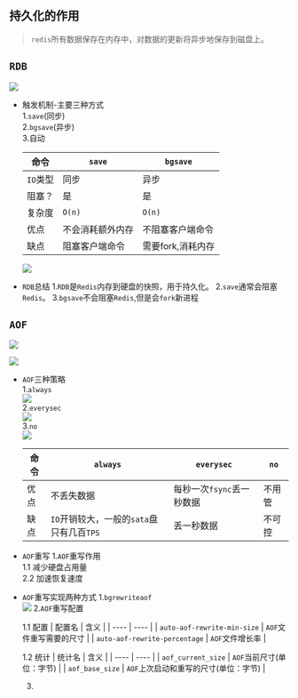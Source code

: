 ## 持久化的作用
> `redis`所有数据保存在内存中，对数据的更新将异步地保存到磁盘上。

## `RDB`  
  ![](https://nanganghuang.github.io/Redis/img/Snipaste_2019-07-07_15-37-57.png)

+  触发机制-主要三种方式  
   1.`save`(同步)  
   2.`bgsave`(异步)  
   3.自动     
   
    
   
   |   命令   |  `save`  |  `bgsave`  |
   | ---- | ---- | ---- |
   |   `IO`类型   |   同步   |  异步    |
   |   阻塞？   |   是   |    是  |
   |  复杂度    |   `O(n)`   |   `O(n)`   |
   |   优点   |    不会消耗额外内存  |  不阻塞客户端命令    |
   |   缺点   |   阻塞客户端命令   |   需要fork,消耗内存   |
   
    ![](https://nanganghuang.github.io/Redis/img/Snipaste_2019-07-07_15-51-27.png)
   
+  `RDB`总结
   1.`RDB`是`Redis`内存到硬盘的快照，用于持久化。
   2.`save`通常会阻塞`Redis`。
   3.`bgsave`不会阻塞`Redis`,但是会`fork`新进程
## `AOF`

   ![](https://nanganghuang.github.io/Redis/img/Snipaste_2019-07-07_16-20-17.png)
    
   ![](https://nanganghuang.github.io/Redis/img/Snipaste_2019-07-07_16-21-38.png)

+  `AOF`三种策略  
   1.`always`  
    ![](https://nanganghuang.github.io/Redis/img/Snipaste_2019-07-07_16-25-31.png)  
   2.`everysec`  
    ![](https://nanganghuang.github.io/Redis/img/Snipaste_2019-07-07_16-26-39.png)  
   3.`no`  
    ![](https://nanganghuang.github.io/Redis/img/Snipaste_2019-07-07_16-28-16.png)      
   
   |   命令   |  `always`    |  `everysec`    |   `no`   |
   | ---- | ---- | ---- | ---- |
   |   优点   |  不丢失数据    |   每秒一次`fsync`丢一秒数据   | 不用管     |
   |  缺点    |  `IO`开销较大，一般的`sata`盘只有几百`TPS`    |    丢一秒数据  |   不可控   |
   
+  `AOF`重写
    1.`AOF`重写作用  
      1.1 减少硬盘占用量  
      2.2 加速恢复速度  
    
+  `AOF`重写实现两种方式
   1.`bgrewriteaof`  
    ![](https://nanganghuang.github.io/Redis/img/Snipaste_2019-07-07_17-05-55.png) 
   2.`AOF`重写配置
   
    1.1 配置
   |   配置名   |   含义   |
   | ---- | ---- |
   |   `auto-aof-rewrite-min-size`   |   `AOF`文件重写需要的尺寸   |
   |   `auto-aof-rewrite-percentage`   |   `AOF`文件增长率   |
   
    1.2 统计
   |   统计名   |   含义   |
   | ---- | ---- |
   |   `aof_current_size`   |   `AOF`当前尺寸(单位：字节)   |
   |   `aof_base_size`   |   `AOF`上次启动和重写的尺寸(单位：字节)   |
   
   3.


